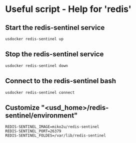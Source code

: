 # Useful script - Help for 'redis'

## Start the redis-sentinel service

```
usdocker redis-sentinel up
```

## Stop the redis-sentinel service 

```
usdocker redis-sentinel down
```

## Connect to the redis-sentinel bash

```
usdocker redis-sentinel connect
```

## Customize "<usd_home>/redis-sentinel/environment"

```
REDIS-SENTINEL_IMAGE=miko2u/redis-sentinel
REDIS-SENTINEL_PORT=26379
REDIS-SENTINEL_FOLDES=/var/lib/redis-sentinel
```